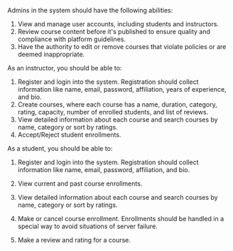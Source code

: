 Admins in the system should have the following abilities:
1. View and manage user accounts, including students and instructors.
2. Review course content before it's published to ensure quality and compliance with
platform guidelines.
3. Have the authority to edit or remove courses that violate policies or are deemed
inappropriate.

As an instructor, you should be able to:
1. Register and login into the system. Registration should collect information like name,
email, password, affiliation, years of experience, and bio.
2. Create courses, where each course has a name, duration, category, rating, capacity,
number of enrolled students, and list of reviews.
3. View detailed information about each course and search courses by name, category or
sort by ratings.
4. Accept/Reject student enrollments.

As a student, you should be able to:
1. Register and login into the system. Registration should collect information like name,
email, password, affiliation, and bio.
2. View current and past course enrollments.
3. View detailed information about each course and search courses by name, category or
sort by ratings.

4. Make or cancel course enrollment. Enrollments should be handled in a special way to
avoid situations of server failure.
5. Make a review and rating for a course.
